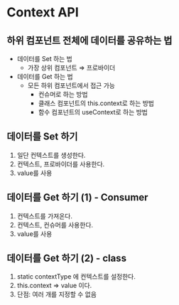 # Context API

## 하위 컴포넌트 전체에 데이터를 공유하는 법 <br>
- 데이터를 Set 하는 법
    - 가장 상위 컴포넌트 ⇒ 프로바이더
- 데이터를 Get 하는 법
    - 모든 하위 컴포넌트에서 접근 가능
        - 컨슈머로 하는 방법
        - 클래스 컴포넌트의 this.context로 하는 방법
        - 함수 컴포넌트의 useContext로 하는 방법

## 데이터를 Set 하기 <br>
1. 일단 컨텍스트를 생성한다.
2. 컨텍스트, 프로바이더를 사용한다.
3. value를 사용

## 데이터를 Get 하기 (1) - Consumer <br>
1. 컨텍스트를 가져온다.
2. 컨텍스트, 컨슈머를 사용한다.
3. value를 사용

## 데이터를 Get 하기 (2) - class <br>
1. static contextType 에 컨텍스트를 설정한다.
2. this.context ⇒ value 이다.
3. 단점: 여러 개를 지정할 수 없음
